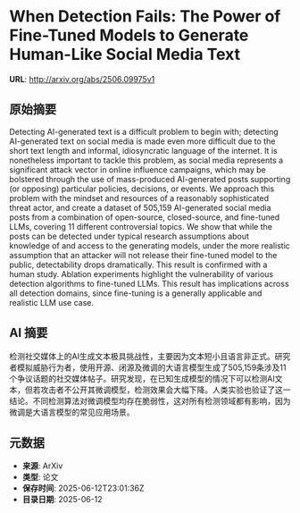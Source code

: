 # When Detection Fails: The Power of Fine-Tuned Models to Generate Human-Like Social Media Text

**URL**: http://arxiv.org/abs/2506.09975v1

## 原始摘要

Detecting AI-generated text is a difficult problem to begin with; detecting
AI-generated text on social media is made even more difficult due to the short
text length and informal, idiosyncratic language of the internet. It is
nonetheless important to tackle this problem, as social media represents a
significant attack vector in online influence campaigns, which may be bolstered
through the use of mass-produced AI-generated posts supporting (or opposing)
particular policies, decisions, or events. We approach this problem with the
mindset and resources of a reasonably sophisticated threat actor, and create a
dataset of 505,159 AI-generated social media posts from a combination of
open-source, closed-source, and fine-tuned LLMs, covering 11 different
controversial topics. We show that while the posts can be detected under
typical research assumptions about knowledge of and access to the generating
models, under the more realistic assumption that an attacker will not release
their fine-tuned model to the public, detectability drops dramatically. This
result is confirmed with a human study. Ablation experiments highlight the
vulnerability of various detection algorithms to fine-tuned LLMs. This result
has implications across all detection domains, since fine-tuning is a generally
applicable and realistic LLM use case.


## AI 摘要

检测社交媒体上的AI生成文本极具挑战性，主要因为文本短小且语言非正式。研究者模拟威胁行为者，使用开源、闭源及微调的大语言模型生成了505,159条涉及11个争议话题的社交媒体帖子。研究发现，在已知生成模型的情况下可以检测AI文本，但若攻击者不公开其微调模型，检测效果会大幅下降。人类实验也验证了这一结论。不同检测算法对微调模型均存在脆弱性，这对所有检测领域都有影响，因为微调是大语言模型的常见应用场景。

## 元数据

- **来源**: ArXiv
- **类型**: 论文
- **保存时间**: 2025-06-12T23:01:36Z
- **目录日期**: 2025-06-12
